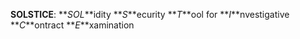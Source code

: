 **SOLSTICE**: **_SOL_**idity **_S_**ecurity **_T_**ool for **_I_**nvestigative **_C_**ontract **_E_**xamination

